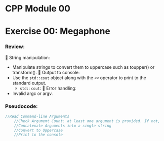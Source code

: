 # CPP Module 00

# Exercise 00: Megaphone

### Review:

🔹 String manipulation: 
- Manipulate strings to convert them to uppercase such as toupper() or transform().
🔹 Output to console:
- Use the `std::cout` object along with the `<<` operator to print to the standard output.
	- `std::cout`:
🔹 Error handling: 
- Invalid argc or argv.

### Pseudocode:
```C++
//Read Command-line Arguments
	//Check Argument Count: at least one argument is provided. If not, print message and exit
	//Concatenate Arguments into a single string
	//Convert to Uppercase
	//Print to the console
```
